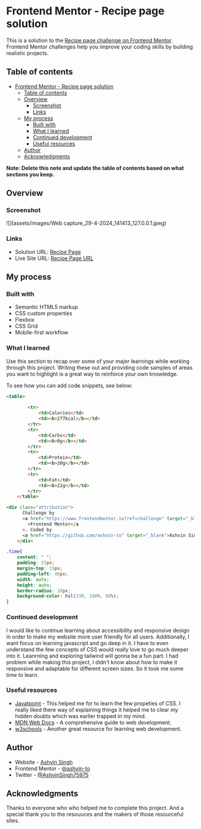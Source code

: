 # Frontend Mentor - Recipe page solution

This is a solution to the [Recipe page challenge on Frontend Mentor](https://www.frontendmentor.io/challenges/recipe-page-KiTsR8QQKm). Frontend Mentor challenges help you improve your coding skills by building realistic projects. 

## Table of contents

- [Frontend Mentor - Recipe page solution](#frontend-mentor---recipe-page-solution)
  - [Table of contents](#table-of-contents)
  - [Overview](#overview)
    - [Screenshot](#screenshot)
    - [Links](#links)
  - [My process](#my-process)
    - [Built with](#built-with)
    - [What I learned](#what-i-learned)
    - [Continued development](#continued-development)
    - [Useful resources](#useful-resources)
  - [Author](#author)
  - [Acknowledgments](#acknowledgments)

**Note: Delete this note and update the table of contents based on what sections you keep.**

## Overview

### Screenshot

![](assets/images/Web capture_29-4-2024_141413_127.0.0.1.jpeg)



### Links

- Solution URL: [Recipe Page](https://www.frontendmentor.io/solutions/recipe-page--_hORjmEki)
- Live Site URL: [Recipe Page URL](https://ashvin-to.github.io/Recipe-page/)

## My process

### Built with

- Semantic HTML5 markup
- CSS custom properties
- Flexbox
- CSS Grid
- Mobile-first workflow


### What I learned

Use this section to recap over some of your major learnings while working through this project. Writing these out and providing code samples of areas you want to highlight is a great way to reinforce your own knowledge.

To see how you can add code snippets, see below:

```html
<table>
      
        <tr>
            <td>Calories</td>
            <td><b>277kcal</b></td>
        </tr>
        <tr>
            <td>Carbs</td>
            <td><b>0g</b></td>
        </tr>
        <tr>
            <td>Protein</td>
            <td><b>20g</b></td>
        </tr>
        <tr>
            <td>Fat</td>
            <td><b>22g</b></td>
        </tr>
    </table>
```
```html
<div class="attribution">
      Challenge by
      <a href="https://www.frontendmentor.io?ref=challenge" target="_blank"
        >Frontend Mentor</a
      >. Coded by
      <a href="https://github.com/ashvin-to" target="_blank">Ashvin Singh</a>.
    </div>
```
```css
.time{
    content: " ";
    padding: 15px;
    margin-top: 15px;
    padding-left: 40px;
    width: auto;
    height: auto;
    border-radius: 10px;
    background-color: hsl(330, 100%, 98%);
}
```



### Continued development

I would like to continue learning about accessibility and responsive design in order to make my website more user friendly for all users. Additionally, I want focus on learning javascript and go deep in it. I have to even understand the few concepts of CSS would really love to go much deeper into it. Leanrning and exploring tailwind will gonna be a fun part.
I had problem while making this project, I didn't know about how to make it  responsive and adaptable for different screen sizes. So it took me some time to learn. 


### Useful resources

- [Javatpoint](https://www.javatpoint.com) - This helped me for to learn the few propeties of CSS. I really liked there way of explaining things it helped me to clear my hidden doubts which was earlier trapped in my mind.
- [MDN Web Docs](https://developer.mozilla.org/en-US/) - A comprehensive guide to web development.
- [w3schools](https://www.w3schools.com/) - Another great resource for learning web development.


## Author

- Website - [Ashvin Singh](https://github.com/ashvin-to)
- Frontend Mentor - [@ashvin-to](https://www.frontendmentor.io/profile/ashvin-to)
- Twitter - [@AshvinSingh75975](https://[www.twitter.com/AshvinSing75975])


## Acknowledgments

Thanks to everyone who who helped me to complete this project. And a special thank you to the resouuces and the makers of those resourceful sites. 


